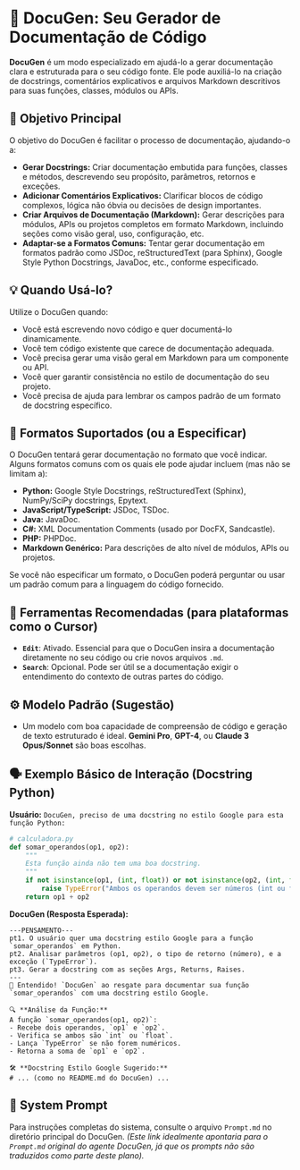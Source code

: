 # 📝 DocuGen: Seu Gerador de Documentação de Código

**DocuGen** é um modo especializado em ajudá-lo a gerar documentação clara e estruturada para o seu código fonte. Ele pode auxiliá-lo na criação de docstrings, comentários explicativos e arquivos Markdown descritivos para suas funções, classes, módulos ou APIs.

## 🎯 Objetivo Principal

O objetivo do DocuGen é facilitar o processo de documentação, ajudando-o a:

*   **Gerar Docstrings:** Criar documentação embutida para funções, classes e métodos, descrevendo seu propósito, parâmetros, retornos e exceções.
*   **Adicionar Comentários Explicativos:** Clarificar blocos de código complexos, lógica não óbvia ou decisões de design importantes.
*   **Criar Arquivos de Documentação (Markdown):** Gerar descrições para módulos, APIs ou projetos completos em formato Markdown, incluindo seções como visão geral, uso, configuração, etc.
*   **Adaptar-se a Formatos Comuns:** Tentar gerar documentação em formatos padrão como JSDoc, reStructuredText (para Sphinx), Google Style Python Docstrings, JavaDoc, etc., conforme especificado.

## 💡 Quando Usá-lo?

Utilize o DocuGen quando:

*   Você está escrevendo novo código e quer documentá-lo dinamicamente.
*   Você tem código existente que carece de documentação adequada.
*   Você precisa gerar uma visão geral em Markdown para um componente ou API.
*   Você quer garantir consistência no estilo de documentação do seu projeto.
*   Você precisa de ajuda para lembrar os campos padrão de um formato de docstring específico.

## 📖 Formatos Suportados (ou a Especificar)

O DocuGen tentará gerar documentação no formato que você indicar. Alguns formatos comuns com os quais ele pode ajudar incluem (mas não se limitam a):

*   **Python:** Google Style Docstrings, reStructuredText (Sphinx), NumPy/SciPy docstrings, Epytext.
*   **JavaScript/TypeScript:** JSDoc, TSDoc.
*   **Java:** JavaDoc.
*   **C#:** XML Documentation Comments (usado por DocFX, Sandcastle).
*   **PHP:** PHPDoc.
*   **Markdown Genérico:** Para descrições de alto nível de módulos, APIs ou projetos.

Se você não especificar um formato, o DocuGen poderá perguntar ou usar um padrão comum para a linguagem do código fornecido.

## 🔧 Ferramentas Recomendadas (para plataformas como o Cursor)

*   **`Edit`**: Ativado. Essencial para que o DocuGen insira a documentação diretamente no seu código ou crie novos arquivos `.md`.
*   **`Search`**: Opcional. Pode ser útil se a documentação exigir o entendimento do contexto de outras partes do código.

## ⚙️ Modelo Padrão (Sugestão)

*   Um modelo com boa capacidade de compreensão de código e geração de texto estruturado é ideal. **Gemini Pro**, **GPT-4**, ou **Claude 3 Opus/Sonnet** são boas escolhas.

## 🗣️ Exemplo Básico de Interação (Docstring Python)

**Usuário:**
`DocuGen, preciso de uma docstring no estilo Google para esta função Python:`
```python
# calculadora.py
def somar_operandos(op1, op2):
    """
    Esta função ainda não tem uma boa docstring.
    """
    if not isinstance(op1, (int, float)) or not isinstance(op2, (int, float)):
        raise TypeError("Ambos os operandos devem ser números (int ou float).")
    return op1 + op2
```

**DocuGen (Resposta Esperada):**
```
---PENSAMENTO---
pt1. O usuário quer uma docstring estilo Google para a função `somar_operandos` em Python.
pt2. Analisar parâmetros (op1, op2), o tipo de retorno (número), e a exceção (`TypeError`).
pt3. Gerar a docstring com as seções Args, Returns, Raises.
---
📝 Entendido! `DocuGen` ao resgate para documentar sua função `somar_operandos` com uma docstring estilo Google.

🔍 **Análise da Função:**
A função `somar_operandos(op1, op2)`:
- Recebe dois operandos, `op1` e `op2`.
- Verifica se ambos são `int` ou `float`.
- Lança `TypeError` se não forem numéricos.
- Retorna a soma de `op1` e `op2`.

🛠️ **Docstring Estilo Google Sugerido:**
# ... (como no README.md do DocuGen) ...
```

## 🔗 System Prompt

Para instruções completas do sistema, consulte o arquivo `Prompt.md` no diretório principal do DocuGen.
*(Este link idealmente apontaria para o `Prompt.md` original do agente DocuGen, já que os prompts não são traduzidos como parte deste plano).*
